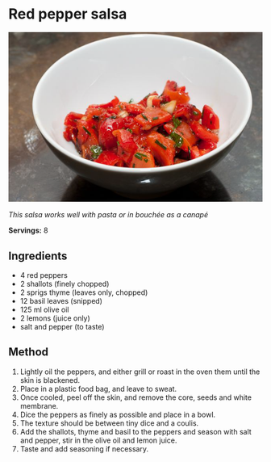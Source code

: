 # Red pepper salsa

![Red pepper salsa](resources/red-pepper-salsa.png)

*This salsa works well with pasta or in bouchée as a canapé*

**Servings:** 8

## Ingredients
- 4 red peppers
- 2 shallots (finely chopped)
- 2 sprigs thyme (leaves only, chopped)
- 12 basil leaves (snipped)
- 125 ml olive oil
- 2 lemons (juice only)
- salt and pepper (to taste)

## Method
1. Lightly oil the peppers, and either grill or roast in the oven them until the skin is blackened. 
1. Place in a plastic food bag, and leave to sweat. 
1. Once cooled, peel off the skin, and remove the core, seeds and white membrane.
1. Dice the peppers as finely as possible and place in a bowl. 
1. The texture should be between tiny dice and a coulis.
1. Add the shallots, thyme and basil to the peppers and season with salt and pepper, stir in the olive oil and lemon juice.
1. Taste and add seasoning if necessary.
